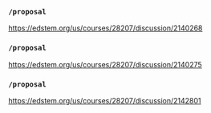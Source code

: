 ### `/proposal`
https://edstem.org/us/courses/28207/discussion/2140268
### `/proposal`
https://edstem.org/us/courses/28207/discussion/2140275
### `/proposal`
https://edstem.org/us/courses/28207/discussion/2142801
